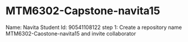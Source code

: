 # MTM6302-Capstone-navita15
Name: Navita
Student Id: 90541108122
step 1: Create a repository name MTM6302-Caostone-navita15 and invite collaborator
